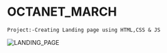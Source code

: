 # OCTANET_MARCH

`Project:-Creating Landing page using HTML,CSS & JS`


![LANDING_PAGE](https://github.com/Muskaans15/OCTANET_MARCH/assets/127521321/1778f3f3-8a1b-4206-9545-9ed9de3f4422)

